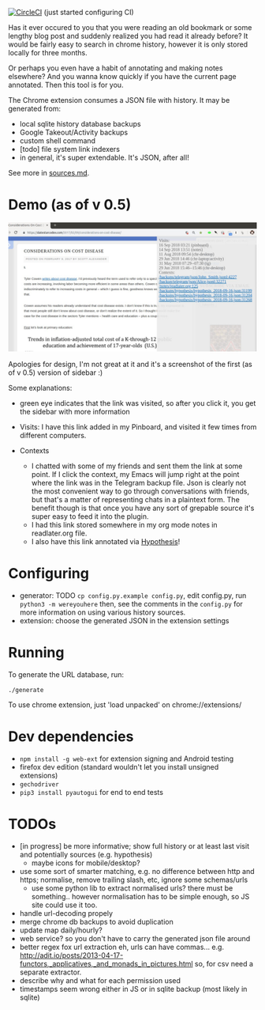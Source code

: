 [![CircleCI](https://circleci.com/gh/karlicoss/were-you-here.svg?style=svg)](https://circleci.com/gh/karlicoss/were-you-here)  (just started configuring CI)

Has it ever occured to you that you were reading an old bookmark or some lengthy blog post and suddenly realized you had read it already before? It would be fairly easy to search in chrome history, however it is only stored locally for three months. 

Or perhaps you even have a habit of annotating and making notes elsewhere? And you wanna know quickly if you have the current page annotated. Then this tool is for you.

The Chrome extension consumes a JSON file with history. It may be generated from:

* local sqlite history database backups
* Google Takeout/Activity backups
* custom shell command 
* [todo] file system link indexers
* in general, it's super extendable. It's JSON, after all!

See more in [sources.md](sources.md).

# Demo (as of v 0.5)
![Demo screenshot](/misc/demo.jpg)

Apologies for design, I'm not great at it and it's a screenshot of the first (as of v 0.5) version of sidebar :)

Some explanations:

* green eye indicates that the link was visited, so after you click it, you get the sidebar with more information
* Visits: I have this link added in my Pinboard, and visited it few times from different computers.
* Contexts

  * I chatted with some of my friends and sent them the link at some point. If I click the context, my Emacs will jump right at the point where the link was in the Telegram backup file. Json is clearly not the most convenient way to go through conversations with friends, but that's a matter of representing chats in a plaintext form. The benefit though is that once you have any sort of grepable source it's super easy to feed it into the plugin.
  * I had this link stored somewhere in my org mode notes in readlater.org file.
  * I also have this link annotated via [Hypothesis](https://hypothes.is/)!

# Configuring
* generator: TODO `cp config.py.example config.py`, edit config.py, run `python3 -m wereyouhere`
then, see the comments in the `config.py` for more information on using various history sources.
* extension: choose the generated JSON in the extension settings

# Running
To generate the URL database, run:

    ./generate
    
To use chrome extension, just 'load unpacked' on chrome://extensions/

# Dev dependencies

 * `npm install -g web-ext` for extension signing and Android testing
  * firefox dev edition (standard wouldn't let you install unsigned extensions)
  * `gechodriver`
 * `pip3 install pyautogui` for end to end tests


# TODOs
* [in progress] be more informative; show full history or at least last visit and potentially sources (e.g. hypothesis)
  * maybe icons for mobile/desktop?
* use some sort of smarter matching, e.g. no difference between http and https; normalise, remove trailing slash, etc, ignore some schemas/urls
  * use some python lib to extract normalised urls? there must be something.. however normalisation has to be simple enough, so JS site could use it too.
* handle url-decoding propely
* merge chrome db backups to avoid duplication
* update map daily/hourly?
* web service? so you don't have to carry the generated json file around
* better regex fox url extraction
eh, urls can have commas...  e.g. http://adit.io/posts/2013-04-17-functors,_applicatives,_and_monads_in_pictures.html
so, for csv need a separate extractor.
* describe why and what for each permission used
* timestamps seem wrong either in JS or in sqlite backup (most likely in sqlite)
